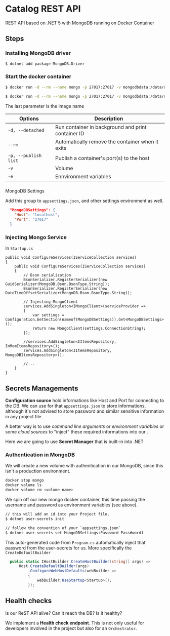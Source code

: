 # Catalog REST API

REST API based on .NET 5 with MongoDB running on Docker Container

## Steps

### Installing MongoDB driver

```sh
$ dotnet add package MongoDB.Driver
```

### Start the docker container

```sh
$ docker run -d --rm --name mongo -p 27017:27017 -v mongodbdata:/data/db mongo
```

```sh
$ docker run -d --rm --name mongo -p 27017:27017 -v mongodbdata:/data/db mongo -e MONGO_INITDB_ROOT_USERNAME=mongoadmin -e MONGO_INITDB_ROOT_PASSWORD=Pass#word1 mongo
```

The last parameter is the image name

Options | Description
---------|----------
 `-d, --detached` | Run container in background and print container ID
`--rm` | Automatically remove the container when it exits 
`-p, --publish list` | Publish a container's port(s) to the host
`-v` | Volume
`-e` | Ennvironment variables

###

MongoDB Settings

Add this group to `appsettings.json`, and other settings environment as well.

```json
  "MongoDBSettings": {
    "Host": "localhost",
    "Port": "27017"
  }
```

### Injecting Mongo Service

In `Startup.cs`
```
public void ConfigureServices(IServiceCollection services)
{
    public void ConfigureServices(IServiceCollection services)
    {
        // Bson serialization
        BsonSerializer.RegisterSerializer(new GuidSerializer(MongoDB.Bson.BsonType.String));
        BsonSerializer.RegisterSerializer(new DateTimeOffsetSerializer(MongoDB.Bson.BsonType.String));

        // Injecting MongoClient
        services.AddSingleton<IMongoClient>(serviceProvider =>
        {
            var settings = Configuration.GetSection(nameof(MongoDBSettings)).Get<MongoDBSettings>();
            return new MongoClient(settings.ConnectionString);
        });

        //services.AddSingleton<IItemsRepository, InMemItemsRepository>();
        services.AddSingleton<IItemsRepository, MongoDBItemsRepository>();
        
        //...
    }
}
```

## Secrets Managements

**Configuration source** hold informations like Host and Port for connecting to the DB.
We can use for that `appsettings.json` to store informations, although it's not advised to store password and similar sensitive information in any project file.

A better way is to use _command line arguments_ or _environment variables_ or some _cloud sources_ to "inject" these required informations into our .

Here we are going to use **Secret Manager** that is built-in into .NET

### Authentication in MongoDB

We will create a new volume with authentication in our MongoDB, since this isn't a production environment.

```sh
docker stop mongo
docker volume ls
docker volume rm <volume-name>
```

We spin off our new mongo docker container, this time passing the username and password as environment variables (see above).

```sh
// this will add an id into your Project file.
$ dotnet user-secrets init

// follow the convention of your `appsettings.json`
$ dotnet user-secrets set MongoDBSettings:Password Pass#word1 
```

This auto-generated code from `Program.cs` automatically inject that password from the user-secrets for us. More specifically the `CreateDefaultBuilder`

```cs
  public static IHostBuilder CreateHostBuilder(string[] args) =>
      Host.CreateDefaultBuilder(args)
          .ConfigureWebHostDefaults(webBuilder =>
          {
              webBuilder.UseStartup<Startup>();
          });
```

## Health checks

Is our ReST API alive?
Can it reach the DB?
Is it healthy?

We implement a **Health check endpoint**.
This is not only useful for developers involved in the project but also for an `Orchestrator`.